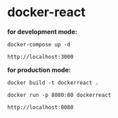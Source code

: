 # docker-react

__for development mode:__

`docker-compose up -d`

`http://localhost:3000`

__for production mode:__

`docker build -t dockerreact .`

`docker run -p 8080:80 dockerreact`

`http://localhost:8080`

